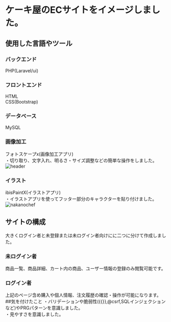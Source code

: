 # ケーキ屋のECサイトをイメージしました。<br>
## 使用した言語やツール<br>
### バックエンド<br>
PHP(Laravel/ui)<br>
### フロントエンド<br>
HTML<br>
CSS(Bootstrap)<br>
### データベース<br>
MySQL<br>
### 画像加工<br>
フォトスケープx(画像加工アプリ)<br>
・切り取り、文字入れ、明るさ・サイズ調整などの簡単な操作をしました。<br>
![header](https://github.com/user-attachments/assets/cccb9255-d110-4f52-9a34-845f90778388)
### イラスト<br>
ibisPaintX(イラストアプリ)<br>
・イラストアプリを使ってフッター部分のキャラクターを貼り付けました。<br>
![nakanochef](https://github.com/user-attachments/assets/407f219d-52c0-4a27-ac84-5950b1913dfa)
<br>
## サイトの構成<br>
大きくログイン者と未登録または未ログイン者向けにに二つに分けて作成しました。<br>
### 未ログイン者<br>
商品一覧、商品詳細、カート内の商品、ユーザー情報の登録のみ閲覧可能です。<br>
### ログイン者<br>
上記のページ含め購入や個人情報、注文履歴の確認・操作が可能になります。<br>
##気を付けたこと
・バリデーションや脆弱性({{}},@csrf,SQLインジェクションなど)やPRGパターンを意識しました。<br>
・見やすさを意識しました。
